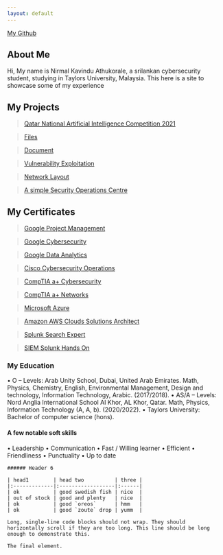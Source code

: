 ```yaml
---
layout: default
---
```




<a href="https://drive.google.com/file/d/1yiU6CseaNJk-xSv45qwRsV66O17ym-4C/view?usp=sharing">My Github</a>


## About Me

Hi, My name is Nirmal Kavindu Athukorale, a srilankan cybersecurity student, studying in Taylors University, Malaysia. This here is a site to 
showcase some of my experience

## My Projects 

> <a href="https://drive.google.com/file/d/1yiU6CseaNJk-xSv45qwRsV66O17ym-4C/view?usp=sharing">Qatar National Artificial Intelligence Competition 2021</a>

  ><a href="https://drive.google.com/file/d/1Zw8XidgQ8OLxe79b634fLVXxs5yllZAv/view?usp=drive_link">Files</a>
  
  ><a href="https://drive.google.com/file/d/1C9f8UMO3oL59L9b-1i_dt3TXpZzPBFkX/view?usp=drive_link">Document</a>

> <a href="https://drive.google.com/file/d/1P3p_6G_GyGiKoWjpf8CdY_7bzWe0DUcR/view?usp=sharing">Vulnerability Exploitation</a>

> <a href="https://drive.google.com/file/d/17YNcGghyJYNAFLaSCYbZ0aNMzdBWCHHN/view?usp=sharing">Network Layout</a>

> <a href="https://drive.google.com/file/d/1nobQEWwx1s_AlBJ6bsFmSNLOQIogOAjk/view?usp=sharing">A simple Security Operations Centre</a>


## My Certificates 

> <a href="https://drive.google.com/file/d/11bTkfkOgixZ_QJerjq8_LSw7sApLMcgN/view?usp=drive_link"> Google Project Management</a>

> <a href="https://drive.google.com/file/d/1CjlCkZvC8Ny7BbhwaHl2WJm28KxscpFt/view?usp=drive_link">Google Cybersecurity</a>

> <a href="https://drive.google.com/file/d/10W6NK8YcFzsO3GFEhiYqgp62QYJi9_VG/view?usp=drive_link">Google Data Analytics</a>

> <a href="https://drive.google.com/file/d/1R7WphBFvDV_OS61tbnQGlEPZST1Slce2/view?usp=drive_link">Cisco Cybersecurity Operations</a>

> <a href="https://drive.google.com/file/d/1gX8QYjPQ7cv4nO7otWRx0QeqRDL8EPFq/view?usp=drive_link">CompTIA a+ Cybersecurity</a>

> <a href="https://drive.google.com/file/d/1tyVIYQS3eXLK38MQ-0vKrZAQ5AX2mzeJ/view?usp=drive_link">CompTIA a+ Networks</a>

> <a href="https://drive.google.com/file/d/127EwKHYnWp1BtbztQ5OIN-uMS_qUGKks/view?usp=drive_link">Microsoft Azure</a>

> <a href="https://drive.google.com/file/d/1oO6kPHbXh1Z8bJ2phFwguGnBrXmOmPDt/view?usp=drive_link">Amazon AWS Clouds Solutions Architect</a>

> <a href="https://drive.google.com/file/d/1IWS2lo_iJBO1dwlwMrKHso0xcq-GCnCR/view?usp=drive_link">Splunk Search Expert</a>

> <a href="https://drive.google.com/file/d/1NP_mvS7LI7CvBsiU7v55D0VbMsEvZCey/view?usp=drive_link">SIEM Splunk Hands On</a>


### My Education

•	O – Levels: Arab Unity School, Dubai, United Arab Emirates.
Math, Physics, Chemistry, English, Environmental Management, Design and technology, Information Technology, Arabic. (2017/2018).
•	AS/A – Levels: Nord Anglia International School Al Khor, AL Khor, Qatar.                                                                            Math, Physics, Information Technology (A, A, b). (2020/2022).
•	Taylors University: Bachelor of computer science (hons).


#### A few notable soft skills

•	Leadership
•	Communication
•	Fast / Willing learner
•	Efficient
•	Friendliness
•	Punctuality
•	Up to date

```
###### Header 6

| head1        | head two          | three |
|:-------------|:------------------|:------|
| ok           | good swedish fish | nice  |
| out of stock | good and plenty   | nice  |
| ok           | good `oreos`      | hmm   |
| ok           | good `zoute` drop | yumm  |

```

```
Long, single-line code blocks should not wrap. They should horizontally scroll if they are too long. This line should be long enough to demonstrate this.
```

```
The final element.
```
